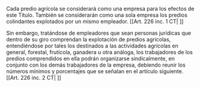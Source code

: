 Cada predio agrícola se considerará como una empresa para los efectos de este Título. También se considerarán como una sola empresa los predios colindantes explotados por un mismo empleador. [[Art. 226 inc. 1 CT| ]]

Sin embargo, tratándose de empleadores que sean personas jurídicas que dentro de su giro comprendan la explotación de predios agrícolas, entendiéndose por tales los destinados a las actividades agrícolas en general, forestal, frutícola, ganadera u otra análoga, los trabajadores de los predios comprendidos en ella podrán organizarse sindicalmente, en conjunto con los demás trabajadores de la empresa, debiendo reunir los números mínimos y porcentajes que se señalan en el artículo siguiente. [[Art. 226 inc. 2 CT| ]]